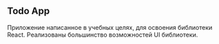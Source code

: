 Todo App
----------------------------------------------

Приложение написанное в учебных целях, для освоения библиотеки React. Реализованы большинство возможностей UI библиотеки. 